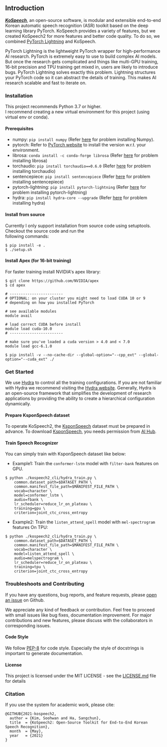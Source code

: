 ## Introduction
  
[***KoSpeech***](https://github.com/sooftware/KoSpeech), an open-source software, is modular and extensible end-to-end Korean automatic speech recognition (ASR) toolkit based on the deep learning library PyTorch. 
KoSpeech provides a variety of features, but we created KoSpeech2 for more features and better code quality. 
To do so, we combined [PyTorch Lightning](https://github.com/PyTorchLightning/pytorch-lightning) and KoSpeech.  
  
PyTorch Lightning is the lightweight PyTorch wrapper for high-performance AI research. PyTorch is extremely easy to use to build complex AI models. But once the research gets complicated and things like multi-GPU training, 16-bit precision and TPU training get mixed in, users are likely to introduce bugs. PyTorch Lightning solves exactly this problem. Lightning structures your PyTorch code so it can abstract the details of training. This makes AI research scalable and fast to iterate on.
  
### Installation
  
This project recommends Python 3.7 or higher.  
I recommend creating a new virtual environment for this project (using virtual env or conda).
  

#### Prerequisites
  
* numpy: `pip install numpy` (Refer [here](https://github.com/numpy/numpy) for problem installing Numpy).
* pytorch: Refer to [PyTorch website](http://pytorch.org/) to install the version w.r.t. your environment.   
* librosa: `conda install -c conda-forge librosa` (Refer [here](https://github.com/librosa/librosa) for problem installing librosa)
* torchaudio: `pip install torchaudio==0.6.0` (Refer [here](https://github.com/pytorch/pytorch) for problem installing torchaudio)
* sentencepiece: `pip install sentencepiece` (Refer [here](https://github.com/google/sentencepiece) for problem installing sentencepiece)
* pytorch-lightning: `pip install pytorch-lightning` (Refer [here](https://github.com/PyTorchLightning/pytorch-lightning) for problem installing pytorch-lightning)
* hydra: `pip install hydra-core --upgrade` (Refer [here](https://github.com/facebookresearch/hydra) for problem installing hydra)
  
#### Install from source
Currently I only support installation from source code using setuptools. Checkout the source code and run the   
following commands:  
```
$ pip install -e .
$ ./setup.sh
```
  
#### Install Apex (for 16-bit training) 
  
For faster training install NVIDIA's apex library:
  
```
$ git clone https://github.com/NVIDIA/apex
$ cd apex

# ------------------------
# OPTIONAL: on your cluster you might need to load CUDA 10 or 9
# depending on how you installed PyTorch

# see available modules
module avail

# load correct CUDA before install
module load cuda-10.0
# ------------------------

# make sure you've loaded a cuda version > 4.0 and < 7.0
module load gcc-6.1.0

$ pip install -v --no-cache-dir --global-option="--cpp_ext" --global-option="--cuda_ext" ./
```  
### Get Started
  
We use [Hydra](https://github.com/facebookresearch/hydra) to control all the training configurations. If you are not familiar with Hydra we recommend visiting the [Hydra website](https://hydra.cc/). Generally, Hydra is an open-source framework that simplifies the development of research applications by providing the ability to create a hierarchical configuration dynamically.
  
#### Prepare KsponSpeech dataset
  
To operate KoSpeech2, the [KsponSpeech](https://aihub.or.kr/aidata/105) dataset must be prepared in advance. To download [KsponSpeech](https://aihub.or.kr/aidata/105), you needs permission from [AI Hub](https://aihub.or.kr/).
  
#### Train Speech Recognizer
  
You can simply train with KsponSpeech dataset like below:  
  
- Example1: Train the `conformer-lstm` model with `filter-bank` features on GPU.
  
```
$ python ./kospeech2_cli/hydra_train.py \
    common.dataset_path=$DATASET_PATH \
    common.manifest_file_path=$MANIFEST_FILE_PATH \  
    vocab=character \
    model=conformer_lstm \
    audio=fbank \
    lr_scheduler=reduce_lr_on_plateau \
    training=gpu \
    criterion=joint_ctc_cross_entropy
```

- Example2: Train the `listen_attend_spell` model with `mel-spectrogram` features On TPU:
  
```
$ python ./kospeech2_cli/hydra_train.py \
    common.dataset_path=$DATASET_PATH \
    common.manifest_file_path=$MANIFEST_FILE_PATH \  
    vocab=character \
    model=listen_attend_spell \
    audio=melspectrogram \
    lr_scheduler=reduce_lr_on_plateau \
    training=tpu \
    criterion=joint_ctc_cross_entropy
```
  
### Troubleshoots and Contributing
If you have any questions, bug reports, and feature requests, please [open an issue](https://github.com/sooftware/KoSpeech2/issues) on Github.   
  
We appreciate any kind of feedback or contribution.  Feel free to proceed with small issues like bug fixes, documentation improvement.  For major contributions and new features, please discuss with the collaborators in corresponding issues.
  
#### Code Style
We follow [PEP-8](https://www.python.org/dev/peps/pep-0008/) for code style. Especially the style of docstrings is important to generate documentation. 
  
#### License
This project is licensed under the MIT LICENSE - see the [LICENSE.md](https://github.com/sooftware/KoSpeech2/blob/master/LICENSE) file for details
  
### Citation
  
If you use the system for academic work, please cite:
  
```
@GITHUB{2021-kospeech2,
  author = {Kim, Soohwan and Ha, Sangchun},
  title  = {KoSpeech2: Open-Source Toolkit for End-to-End Korean Speech Recognition},
  month  = {May},
  year   = {2021}
}
```